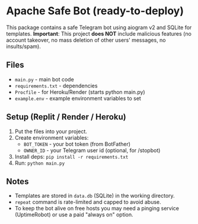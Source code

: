 # Apache Safe Bot (ready-to-deploy)
This package contains a safe Telegram bot using aiogram v2 and SQLite for templates.
**Important**: This project **does NOT** include malicious features (no account takeover, no mass deletion of other users' messages, no insults/spam).

## Files
- `main.py` - main bot code
- `requirements.txt` - dependencies
- `Procfile` - for Heroku/Render (starts python main.py)
- `example.env` - example environment variables to set

## Setup (Replit / Render / Heroku)
1. Put the files into your project.
2. Create environment variables:
   - `BOT_TOKEN` - your bot token (from BotFather)
   - `OWNER_ID` - your Telegram user id (optional, for /stopbot)
3. Install deps: `pip install -r requirements.txt`
4. Run: `python main.py`

## Notes
- Templates are stored in `data.db` (SQLite) in the working directory.
- `repeat` command is rate-limited and capped to avoid abuse.
- To keep the bot alive on free hosts you may need a pinging service (UptimeRobot) or use a paid "always on" option.